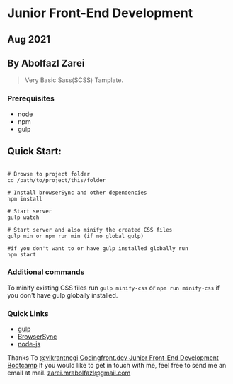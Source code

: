 # Junior Front-End Development
## Aug 2021
## By Abolfazl Zarei

>Very Basic Sass(SCSS) Tamplate.

### Prerequisites
* node
* npm
* gulp

## Quick Start:

```shell

# Browse to project folder
cd /path/to/project/this/folder

# Install browserSync and other dependencies
npm install

# Start server
gulp watch   

# Start server and also minify the created CSS files
gulp min or npm run min (if no global gulp)

#if you don't want to or have gulp installed globally run
npm start
```

### Additional commands
To minify existing CSS files run `gulp minify-css` or `npm run minify-css` if you don't have gulp globally installed.

### Quick Links
* [gulp](http://gulpjs.com)
* [BrowserSync](http://www.browsersync.io)
* [node-js](https://nodejs.org/en/)

Thanks To [@vikrantnegi](https://github.com/vikrantnegi/scss-gulp-boilerplate)
[Codingfront.dev Junior Front-End Development Bootcamp](https://codingfront.dev/course/bootcamps/become-a-junior-front-end-developer)
If you would like to get in touch with me, feel free to send me an email at mail.‏ [zarei.mrabolfazl@gmail.com](mailto:zarei.mrabolfazl@gmail.com)‏
